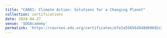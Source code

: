 ```yaml
---
title: "CA001: Climate Action: Solutions for a Changing Planet"
collection: certifications
date: 2024-04-27	
venue: 'SDGAcademy'
permalink: 'https://courses.edx.org/certificates/efe2a55656d948db9692c246c33df5e7'
---
```

